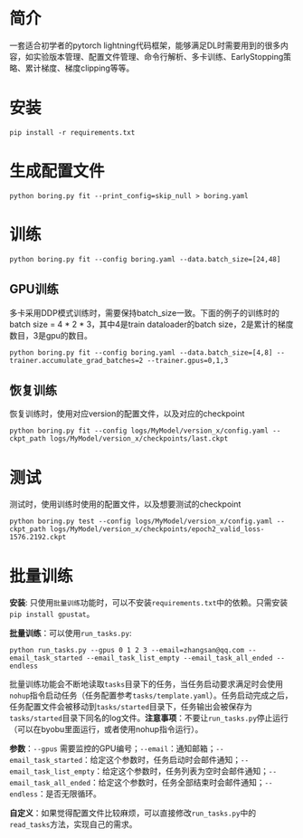 # 简介
一套适合初学者的pytorch lightning代码框架，能够满足DL时需要用到的很多内容，如实验版本管理、配置文件管理、命令行解析、多卡训练、EarlyStopping策略、累计梯度、梯度clipping等等。

# 安装
```
pip install -r requirements.txt
```

# 生成配置文件
```
python boring.py fit --print_config=skip_null > boring.yaml
```

# 训练
```
python boring.py fit --config boring.yaml --data.batch_size=[24,48]
```

## GPU训练
多卡采用DDP模式训练时，需要保持batch_size一致。下面的例子的训练时的batch size = 4 * 2 * 3，其中4是train dataloader的batch size，2是累计的梯度数目，3是gpu的数目。
```
python boring.py fit --config boring.yaml --data.batch_size=[4,8] --trainer.accumulate_grad_batches=2 --trainer.gpus=0,1,3
```


## 恢复训练
恢复训练时，使用对应version的配置文件，以及对应的checkpoint
```
python boring.py fit --config logs/MyModel/version_x/config.yaml --ckpt_path logs/MyModel/version_x/checkpoints/last.ckpt
```

# 测试
测试时，使用训练时使用的配置文件，以及想要测试的checkpoint
```
python boring.py test --config logs/MyModel/version_x/config.yaml --ckpt_path logs/MyModel/version_x/checkpoints/epoch2_valid_loss-1576.2192.ckpt
```

# 批量训练
**安装**: 只使用`批量训练`功能时，可以不安装`requirements.txt`中的依赖。只需安装`pip install gpustat`。

**批量训练**：可以使用`run_tasks.py`:
```shell
python run_tasks.py --gpus 0 1 2 3 --email=zhangsan@qq.com --email_task_started --email_task_list_empty --email_task_all_ended --endless
```
批量训练功能会不断地读取`tasks`目录下的任务，当任务启动要求满足时会使用`nohup`指令启动任务（任务配置参考`tasks/template.yaml`）。任务启动完成之后，任务配置文件会被移动到`tasks/started`目录下，任务输出会被保存为`tasks/started`目录下同名的log文件。**注意事项**：不要让`run_tasks.py`停止运行（可以在byobu里面运行，或者使用nohup指令运行）。


**参数**：`--gpus` 需要监控的GPU编号；`--email`：通知邮箱；`--email_task_started`：给定这个参数时，任务启动时会邮件通知；`--email_task_list_empty`：给定这个参数时，任务列表为空时会邮件通知；`--email_task_all_ended`：给定这个参数时，任务全部结束时会邮件通知；`--endless`：是否无限循环。

**自定义**：如果觉得配置文件比较麻烦，可以直接修改`run_tasks.py`中的`read_tasks`方法，实现自己的需求。

